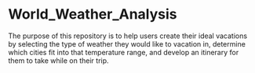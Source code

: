 # World_Weather_Analysis
The purpose of this repository is to help users create their ideal vacations by selecting the type of weather they would like to vacation in, determine which cities fit into that temperature range, and develop an itinerary for them to take while on their trip.
